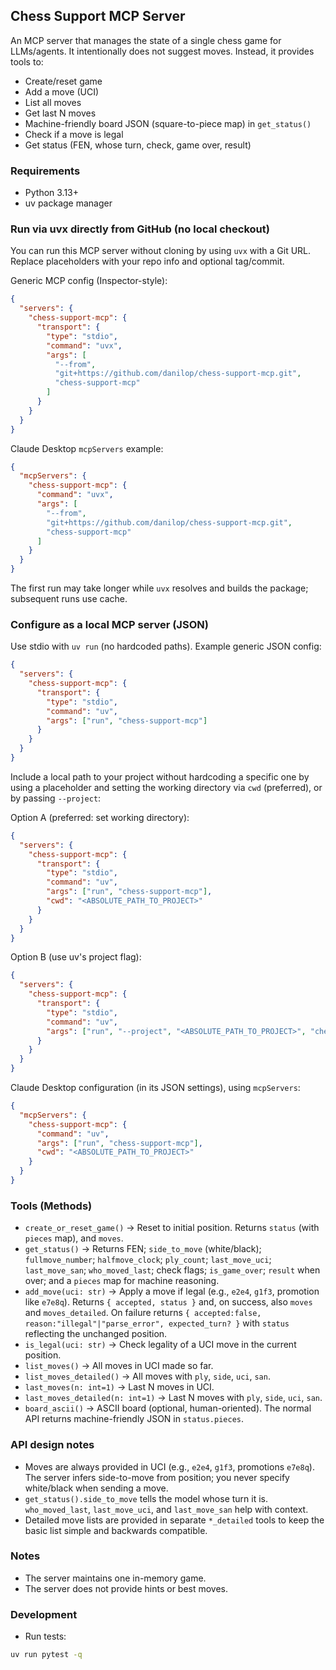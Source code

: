 ## Chess Support MCP Server

An MCP server that manages the state of a single chess game for LLMs/agents. It intentionally does not suggest moves. Instead, it provides tools to:

- Create/reset game
- Add a move (UCI)
- List all moves
- Get last N moves
- Machine-friendly board JSON (square-to-piece map) in `get_status()`
- Check if a move is legal
- Get status (FEN, whose turn, check, game over, result)

### Requirements

- Python 3.13+
- uv package manager

### Run via uvx directly from GitHub (no local checkout)

You can run this MCP server without cloning by using `uvx` with a Git URL. Replace placeholders with your repo info and optional tag/commit.

Generic MCP config (Inspector-style):

```json
{
  "servers": {
    "chess-support-mcp": {
      "transport": {
        "type": "stdio",
        "command": "uvx",
        "args": [
          "--from",
          "git+https://github.com/danilop/chess-support-mcp.git",
          "chess-support-mcp"
        ]
      }
    }
  }
}
```

Claude Desktop `mcpServers` example:

```json
{
  "mcpServers": {
    "chess-support-mcp": {
      "command": "uvx",
      "args": [
        "--from",
        "git+https://github.com/danilop/chess-support-mcp.git",
        "chess-support-mcp"
      ]
    }
  }
}
```

The first run may take longer while `uvx` resolves and builds the package; subsequent runs use cache.

### Configure as a local MCP server (JSON)

Use stdio with `uv run` (no hardcoded paths). Example generic JSON config:

```json
{
  "servers": {
    "chess-support-mcp": {
      "transport": {
        "type": "stdio",
        "command": "uv",
        "args": ["run", "chess-support-mcp"]
      }
    }
  }
}
```

Include a local path to your project without hardcoding a specific one by using a placeholder and setting the working directory via `cwd` (preferred), or by passing `--project`:

Option A (preferred: set working directory):

```json
{
  "servers": {
    "chess-support-mcp": {
      "transport": {
        "type": "stdio",
        "command": "uv",
        "args": ["run", "chess-support-mcp"],
        "cwd": "<ABSOLUTE_PATH_TO_PROJECT>"
      }
    }
  }
}
```

Option B (use uv's project flag):

```json
{
  "servers": {
    "chess-support-mcp": {
      "transport": {
        "type": "stdio",
        "command": "uv",
        "args": ["run", "--project", "<ABSOLUTE_PATH_TO_PROJECT>", "chess-support-mcp"]
      }
    }
  }
}
```

Claude Desktop configuration (in its JSON settings), using `mcpServers`:

```json
{
  "mcpServers": {
    "chess-support-mcp": {
      "command": "uv",
      "args": ["run", "chess-support-mcp"],
      "cwd": "<ABSOLUTE_PATH_TO_PROJECT>"
    }
  }
}
```

### Tools (Methods)

- `create_or_reset_game()` → Reset to initial position. Returns `status` (with `pieces` map), and `moves`.
- `get_status()` → Returns FEN; `side_to_move` (white/black); `fullmove_number`; `halfmove_clock`; `ply_count`; `last_move_uci`; `last_move_san`; `who_moved_last`; check flags; `is_game_over`; `result` when over; and a `pieces` map for machine reasoning.
- `add_move(uci: str)` → Apply a move if legal (e.g., `e2e4`, `g1f3`, promotion like `e7e8q`). Returns `{ accepted, status }` and, on success, also `moves` and `moves_detailed`. On failure returns `{ accepted:false, reason:"illegal"|"parse_error", expected_turn? }` with `status` reflecting the unchanged position.
- `is_legal(uci: str)` → Check legality of a UCI move in the current position.
- `list_moves()` → All moves in UCI made so far.
- `list_moves_detailed()` → All moves with `ply`, `side`, `uci`, `san`.
- `last_moves(n: int=1)` → Last N moves in UCI.
- `last_moves_detailed(n: int=1)` → Last N moves with `ply`, `side`, `uci`, `san`.
- `board_ascii()` → ASCII board (optional, human-oriented). The normal API returns machine-friendly JSON in `status.pieces`.

### API design notes

- Moves are always provided in UCI (e.g., `e2e4`, `g1f3`, promotions `e7e8q`). The server infers side-to-move from position; you never specify white/black when sending a move.
- `get_status().side_to_move` tells the model whose turn it is. `who_moved_last`, `last_move_uci`, and `last_move_san` help with context.
- Detailed move lists are provided in separate `*_detailed` tools to keep the basic list simple and backwards compatible.

### Notes

- The server maintains one in-memory game.
- The server does not provide hints or best moves.
 
### Development

- Run tests:

```bash
uv run pytest -q
```


